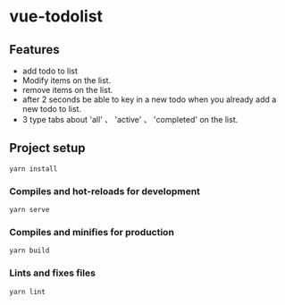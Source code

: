 # vue-todolist

## Features
* add todo to list
* Modify items on the list.
* remove items on the list.
* after 2 seconds be able to key in a new todo when you already add a new todo to list.
* 3 type tabs about 'all' 、 'active' 、 'completed' on the list.

## Project setup
```
yarn install
```

### Compiles and hot-reloads for development
```
yarn serve
```

### Compiles and minifies for production
```
yarn build
```

### Lints and fixes files
```
yarn lint
```
